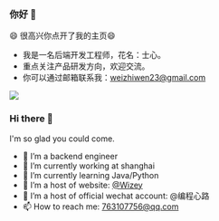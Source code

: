 ### 你好 👋

😄 很高兴你点开了我的主页😄

- 我是一名后端开发工程师，花名：士心。
- 重点关注产品研发方向，欢迎交流。
- 你可以通过邮箱联系我：weizhiwen23@gmail.com

![](https://github-readme-stats.vercel.app/api?username=weizhiwen&theme=nord&count_private=false&show_icons=true&hide=contribs,prs)


### Hi there 👋

I'm so glad you could come.

- 🔭 I’m a backend engineer
- 🔭 I’m currently working at shanghai
- 🌱 I’m currently learning Java/Python
- 👯 I’m a host of website: [@Wizey](https://wenshixin.gitee.io/blog/)
- 👯 I’m a host of official wechat account: @编程心路
- 📫 How to reach me: 763107756@qq.com

